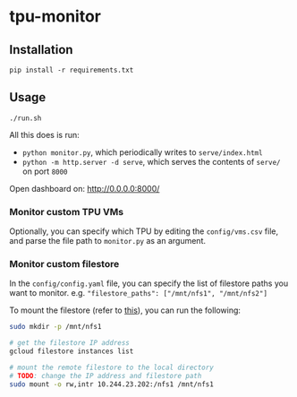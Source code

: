 # tpu-monitor

## Installation

```
pip install -r requirements.txt
```

## Usage
```
./run.sh
```

All this does is run:
- `python monitor.py`, which periodically writes to `serve/index.html`
- `python -m http.server -d serve`, which serves the contents of `serve/` on port `8000`

Open dashboard on: http://0.0.0.0:8000/


### Monitor custom TPU VMs

Optionally, you can specify which TPU by editing the `config/vms.csv` file, and parse the file path to `monitor.py` as an argument.

### Monitor custom filestore

In the `config/config.yaml` file, you can specify the list of filestore paths you want to monitor. e.g. `"filestore_paths": ["/mnt/nfs1", "/mnt/nfs2"]`

To mount the filestore (refer to [this](https://cloud.google.com/filestore/docs/mounting-fileshares)), you can run the following:
```bash
sudo mkdir -p /mnt/nfs1

# get the filestore IP address
gcloud filestore instances list

# mount the remote filestore to the local directory
# TODO: change the IP address and filestore path
sudo mount -o rw,intr 10.244.23.202:/nfs1 /mnt/nfs1
```
